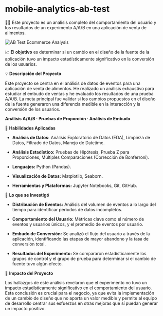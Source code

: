 # mobile-analytics-ab-test
📱🧪 Este proyecto es un análisis completo del comportamiento del usuario y los resultados de un experimento A/A/B en una aplicación de venta de alimentos. 

![AB Test Ecommerce Analysis](https://github.com/Talelfe/-mobile-analytics-ab-test/blob/master/Imagenes/Imagen%201.png)

📈 **El objetivo** es determinar si un cambio en el diseño de la fuente de la aplicación tuvo un impacto estadísticamente significativo en la conversión de los usuarios.

💡 **Descripción del Proyecto**

Este proyecto se centra en el análisis de datos de eventos para una aplicación de venta de alimentos. He realizado un análisis exhaustivo para estudiar el embudo de ventas y he evaluado los resultados de una prueba A/A/B. La meta principal fue validar si los cambios propuestos en el diseño de la fuente generaron una diferencia medible en la interacción y la conversión de los usuarios.

**Análisis A/A/B  ·	Pruebas de Proporción ·	Análisis de Embudo**

🧰 **Habilidades Aplicadas**

* **Análisis de Datos:** Análisis Exploratorio de Datos (EDA), Limpieza de Datos, Filtrado de Datos, Manejo de Datetime.

* **Análisis Estadístico:** Pruebas de Hipótesis, Prueba Z para Proporciones, Múltiples Comparaciones (Corrección de Bonferroni).

* **Lenguajes:** Python (Pandas).

* **Visualización de Datos:** Matplotlib, Seaborn.

* **Herramientas y Plataformas:** Jupyter Notebooks, Git, GitHub.

🔎 **Lo que se Investigó**

* **Distribución de Eventos:** Análisis del volumen de eventos a lo largo del tiempo para identificar periodos de datos incompletos.

* **Comportamiento del Usuario:** Métricas clave como el número de eventos y usuarios únicos, y el promedio de eventos por usuario.

* **Embudo de Conversión:** Se analizó el flujo del usuario a través de la aplicación, identificando las etapas de mayor abandono y la tasa de conversión total.

* **Resultados del Experimento:** Se compararon estadísticamente los grupos de control y el grupo de prueba para determinar si el cambio de fuente tuvo algún efecto.

🚀 **Impacto del Proyecto**

Los hallazgos de este análisis revelaron que el experimento no tuvo un impacto estadísticamente significativo en el comportamiento del usuario. Esta conclusión es crucial para el negocio, ya que evita la implementación de un cambio de diseño que no aporta un valor medible y permite al equipo de desarrollo centrar sus esfuerzos en otras mejoras que sí puedan generar un impacto positivo.